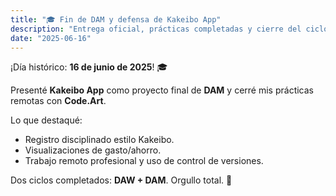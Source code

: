 ```yaml
---
title: "🎓 Fin de DAM y defensa de Kakeibo App"
description: "Entrega oficial, prácticas completadas y cierre del ciclo DAM."
date: "2025-06-16"
---
```

¡Día histórico: **16 de junio de 2025**! 🎓

Presenté **Kakeibo App** como proyecto final de **DAM** y cerré mis prácticas remotas con **Code.Art**.

Lo que destaqué:
- Registro disciplinado estilo Kakeibo.
- Visualizaciones de gasto/ahorro.
- Trabajo remoto profesional y uso de control de versiones.

Dos ciclos completados: **DAW + DAM**. Orgullo total. 🙌
